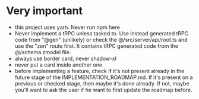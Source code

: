# Very important

- this project uses yarn. Never run npm here
- Never implement a tRPC unless tasked to. Use instead generated tRPC code from "@gen" (unlikely) or check the @/src/server/api/root.ts and use the "zen" route first. It contains tRPC generated code from the @/schema.zmodel file.
- always use border card, never shadow-xl
- never put a card inside another one
- before implementing a feature, check if it's not present already in the future stage of the IMPLEMENTATION_ROADMAP.md. If it's present on a previous or checked stage, then maybe it's done already. If not, maybe you'll want to ask the user if he want to first update the roadmap before.